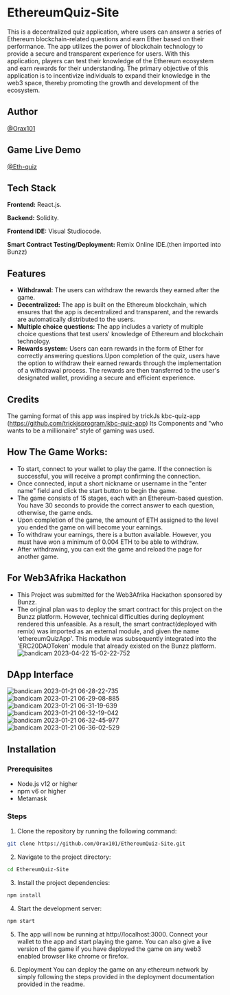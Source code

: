 # EthereumQuiz-Site

  This is a decentralized quiz application, where users can answer a series of Ethereum blockchain-related questions and earn Ether based on their performance. The app utilizes the power of blockchain technology to provide a secure and transparent experience for users. With this application, players can test their knowledge of the Ethereum ecosystem and earn rewards for their understanding. The primary objective of this application is to incentivize individuals to expand their knowledge in the web3 space, thereby promoting the growth and development of the ecosystem.
  
  ## Author

 [@Orax101](https://www.github.com/Orax101)
 
 ## Game Live Demo
 
[@Eth-quiz](https://ethereum-quiz-site.vercel.app/)
 
 ## Tech Stack

**Frontend:** React.js.  

**Backend:** Solidity.

**Frontend IDE:** Visual Studiocode. 

**Smart Contract Testing/Deployment:** Remix Online IDE.(then imported into Bunzz)




## Features
  
- **Withdrawal:**  The users can withdraw the rewards they earned after the game.
- **Decentralized:** The app is built on the Ethereum blockchain, which ensures that the app is decentralized and transparent, and the rewards are automatically distributed to the users.
- **Multiple choice questions:** The app includes a variety of multiple choice questions that test users' knowledge of Ethereum and blockchain technology.
- **Rewards system:**  Users can earn rewards in the form of Ether for correctly answering questions.Upon completion of the quiz, users have the option to withdraw their earned rewards through the implementation of a withdrawal process. The rewards are then transferred to the user's designated wallet, providing a secure and efficient experience.

## Credits 
The gaming format of this app was inspired by trickJs kbc-quiz-app 
(https://github.com/trickjsprogram/kbc-quiz-app) Its Components and "who wants to be a millionaire" style of gaming was used.

## How The Game Works:

- To start, connect to your wallet to play the game. If the connection is successful, you will receive a prompt confirming the connection.
- Once connected, input a short nickname or username in the "enter name" field and click the start button to begin the game.
- The game consists of 15 stages, each with an Ethereum-based question. You have 30 seconds to provide the correct answer to each question, otherwise, the game ends.
- Upon completion of the game, the amount of ETH assigned to the level you ended the game on will become your earnings.
- To withdraw your earnings, there is a button available. However, you must have won a minimum of 0.004 ETH to be able to withdraw.
- After withdrawing, you can exit the game and reload the page for another game.

## For Web3Afrika Hackathon
- This Project was submitted for the Web3Afrika Hackathon sponsored by Bunzz.
- The original plan was to deploy the smart contract for this project on the Bunzz platform. However, technical difficulties during deployment rendered this unfeasible. As a result, the smart contract(deployed with remix) was imported as an external module, and given the name 'ethereumQuizApp'. This module was subsequently integrated into the 'ERC20DAOToken' module that already existed on the Bunzz platform.
![bandicam 2023-04-22 15-02-22-752](https://user-images.githubusercontent.com/120677681/233789959-42755f2e-0564-4642-ae3b-56a89fae5ba2.jpg)

 ## DApp Interface
![bandicam 2023-01-21 06-28-22-735](https://user-images.githubusercontent.com/120677681/213862019-5233e44d-f6f0-47fa-afe0-3fd9e0015e20.jpg)
![bandicam 2023-01-21 06-29-08-885](https://user-images.githubusercontent.com/120677681/213862020-20eb66c1-b2ed-4d21-8f5f-7e400104d19d.jpg)
![bandicam 2023-01-21 06-31-19-639](https://user-images.githubusercontent.com/120677681/213862021-33184853-95ba-44ee-b293-a2a00fcbeef6.jpg)
![bandicam 2023-01-21 06-32-19-042](https://user-images.githubusercontent.com/120677681/213862061-b1fe40fa-316a-41c0-9d50-df8ef92ebed7.jpg)
![bandicam 2023-01-21 06-32-45-977](https://user-images.githubusercontent.com/120677681/213865148-ea583c51-dff8-48f1-9cdf-010b87784dd0.jpg)
![bandicam 2023-01-21 06-36-02-529](https://user-images.githubusercontent.com/120677681/213862026-7353dde3-d3c3-463b-a703-5141965b0e2a.jpg)


## Installation
### Prerequisites
- Node.js v12 or higher
- npm v6 or higher
- Metamask 

### Steps
1) Clone the repository by running the following command:
```bash
git clone https://github.com/Orax101/EthereumQuiz-Site.git
```
2) Navigate to the project directory:
```bash 
cd EthereumQuiz-Site
```
3) Install the project dependencies:
```bash 
npm install
```
4) Start the development server:
```bash 
npm start
```
5) The app will now be running at http://localhost:3000. Connect your wallet to the app and start playing the game.
You can also give a live version of the game if you have deployed the game on any web3 enabled browser like chrome or firefox.

6) Deployment
You can deploy the game on any ethereum network by simply following the steps provided in the deployment documentation provided in the readme.

